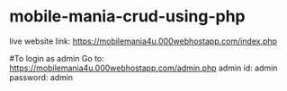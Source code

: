 # mobile-mania-crud-using-php

live website link: https://mobilemania4u.000webhostapp.com/index.php

#To login as admin
Go to: https://mobilemania4u.000webhostapp.com/admin.php
admin id: admin
password: admin

